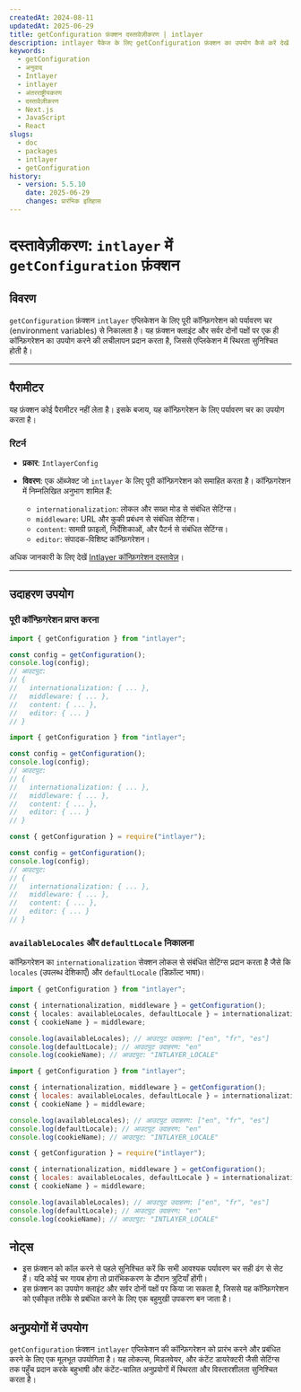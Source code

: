 ```yaml
---
createdAt: 2024-08-11
updatedAt: 2025-06-29
title: getConfiguration फ़ंक्शन दस्तावेज़ीकरण | intlayer
description: intlayer पैकेज के लिए getConfiguration फ़ंक्शन का उपयोग कैसे करें देखें
keywords:
  - getConfiguration
  - अनुवाद
  - Intlayer
  - intlayer
  - अंतरराष्ट्रीयकरण
  - दस्तावेज़ीकरण
  - Next.js
  - JavaScript
  - React
slugs:
  - doc
  - packages
  - intlayer
  - getConfiguration
history:
  - version: 5.5.10
    date: 2025-06-29
    changes: प्रारंभिक इतिहास
---
```


# दस्तावेज़ीकरण: `intlayer` में `getConfiguration` फ़ंक्शन

## विवरण

`getConfiguration` फ़ंक्शन `intlayer` एप्लिकेशन के लिए पूरी कॉन्फ़िगरेशन को पर्यावरण चर (environment variables) से निकालता है। यह फ़ंक्शन क्लाइंट और सर्वर दोनों पक्षों पर एक ही कॉन्फ़िगरेशन का उपयोग करने की लचीलापन प्रदान करता है, जिससे एप्लिकेशन में स्थिरता सुनिश्चित होती है।

---

## पैरामीटर

यह फ़ंक्शन कोई पैरामीटर नहीं लेता है। इसके बजाय, यह कॉन्फ़िगरेशन के लिए पर्यावरण चर का उपयोग करता है।

### रिटर्न

- **प्रकार**: `IntlayerConfig`
- **विवरण**: एक ऑब्जेक्ट जो `intlayer` के लिए पूरी कॉन्फ़िगरेशन को समाहित करता है। कॉन्फ़िगरेशन में निम्नलिखित अनुभाग शामिल हैं:

  - `internationalization`: लोकल और सख्त मोड से संबंधित सेटिंग्स।
  - `middleware`: URL और कुकी प्रबंधन से संबंधित सेटिंग्स।
  - `content`: सामग्री फ़ाइलों, निर्देशिकाओं, और पैटर्न से संबंधित सेटिंग्स।
  - `editor`: संपादक-विशिष्ट कॉन्फ़िगरेशन।

अधिक जानकारी के लिए देखें [Intlayer कॉन्फ़िगरेशन दस्तावेज़](https://github.com/aymericzip/intlayer/blob/main/docs/docs/hi/configuration.md)।

---

## उदाहरण उपयोग

### पूरी कॉन्फ़िगरेशन प्राप्त करना

```typescript codeFormat="typescript"
import { getConfiguration } from "intlayer";

const config = getConfiguration();
console.log(config);
// आउटपुट:
// {
//   internationalization: { ... },
//   middleware: { ... },
//   content: { ... },
//   editor: { ... }
// }
```

```javascript codeFormat="esm"
import { getConfiguration } from "intlayer";

const config = getConfiguration();
console.log(config);
// आउटपुट:
// {
//   internationalization: { ... },
//   middleware: { ... },
//   content: { ... },
//   editor: { ... }
// }
```

```javascript codeFormat="commonjs"
const { getConfiguration } = require("intlayer");

const config = getConfiguration();
console.log(config);
// आउटपुट:
// {
//   internationalization: { ... },
//   middleware: { ... },
//   content: { ... },
//   editor: { ... }
// }
```

### `availableLocales` और `defaultLocale` निकालना

कॉन्फ़िगरेशन का `internationalization` सेक्शन लोकल से संबंधित सेटिंग्स प्रदान करता है जैसे कि `locales` (उपलब्ध देशिकाएँ) और `defaultLocale` (डिफ़ॉल्ट भाषा)।

```typescript codeFormat="typescript"
import { getConfiguration } from "intlayer";

const { internationalization, middleware } = getConfiguration();
const { locales: availableLocales, defaultLocale } = internationalization;
const { cookieName } = middleware;

console.log(availableLocales); // आउटपुट उदाहरण: ["en", "fr", "es"]
console.log(defaultLocale); // आउटपुट उदाहरण: "en"
console.log(cookieName); // आउटपुट: "INTLAYER_LOCALE"
```

```javascript codeFormat="esm"
import { getConfiguration } from "intlayer";

const { internationalization, middleware } = getConfiguration();
const { locales: availableLocales, defaultLocale } = internationalization;
const { cookieName } = middleware;

console.log(availableLocales); // आउटपुट उदाहरण: ["en", "fr", "es"]
console.log(defaultLocale); // आउटपुट उदाहरण: "en"
console.log(cookieName); // आउटपुट: "INTLAYER_LOCALE"
```

```javascript codeFormat="commonjs"
const { getConfiguration } = require("intlayer");

const { internationalization, middleware } = getConfiguration();
const { locales: availableLocales, defaultLocale } = internationalization;
const { cookieName } = middleware;

console.log(availableLocales); // आउटपुट उदाहरण: ["en", "fr", "es"]
console.log(defaultLocale); // आउटपुट उदाहरण: "en"
console.log(cookieName); // आउटपुट: "INTLAYER_LOCALE"
```

## नोट्स

- इस फ़ंक्शन को कॉल करने से पहले सुनिश्चित करें कि सभी आवश्यक पर्यावरण चर सही ढंग से सेट हैं। यदि कोई चर गायब होगा तो प्रारंभिककरण के दौरान त्रुटियाँ होंगी।
- इस फ़ंक्शन का उपयोग क्लाइंट और सर्वर दोनों पक्षों पर किया जा सकता है, जिससे यह कॉन्फ़िगरेशन को एकीकृत तरीके से प्रबंधित करने के लिए एक बहुमुखी उपकरण बन जाता है।

## अनुप्रयोगों में उपयोग

`getConfiguration` फ़ंक्शन `intlayer` एप्लिकेशन की कॉन्फ़िगरेशन को प्रारंभ करने और प्रबंधित करने के लिए एक मूलभूत उपयोगिता है। यह लोकल्स, मिडलवेयर, और कंटेंट डायरेक्टरी जैसी सेटिंग्स तक पहुँच प्रदान करके बहुभाषी और कंटेंट-चालित अनुप्रयोगों में स्थिरता और विस्तारशीलता सुनिश्चित करता है।
